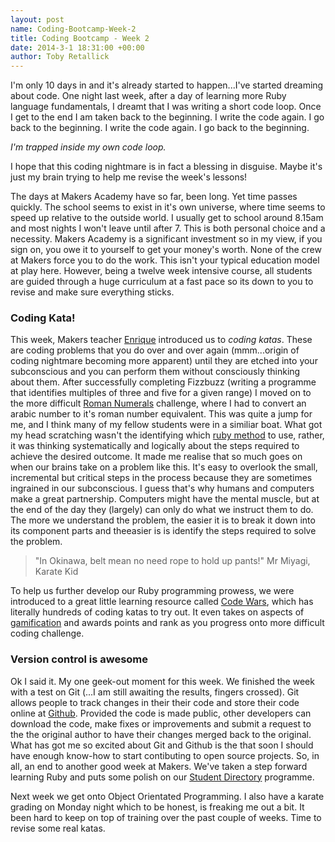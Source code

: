 ```yaml
---
layout: post
name: Coding-Bootcamp-Week-2
title: Coding Bootcamp - Week 2
date: 2014-3-1 18:31:00 +00:00
author: Toby Retallick
---
```


I'm only 10 days in and it's already started to happen...I've started dreaming about code. One night last week, after a day of learning more Ruby language fundamentals, I dreamt that I was writing a short code loop. Once I get to the end I am taken back to the beginning. I write the code again. I go back to the beginning. I write the code again. I go back to the beginning.

*I'm trapped inside my own code loop.*

I hope that this coding nightmare is in fact a blessing in disguise. Maybe it's just my brain trying to help me revise the week's lessons!

The days at Makers Academy have so far, been long. Yet time passes quickly. The school seems to exist in it's own universe, where time seems to speed up relative to the outside world. I usually get to school around 8.15am and most nights I won't leave until after 7. This is both personal choice and a necessity. Makers Academy is a significant investment so in my view, if you sign on, you owe it to yourself to get your money's worth. None of the crew at Makers force you to do the work. This isn't your typical education model at play here.  However, being a twelve week intensive course, all students are guided through a huge curriculum at a fast pace so its down to you to revise and make sure everything sticks.

### Coding Kata!
This week, Makers teacher [Enrique](https://twitter.com/ecomba) introduced us to *coding katas*. These are coding problems that you do over and over again (mmm...origin of coding nightmare becoming more apparent) until they are etched into your subconscious and you can perform them without consciously thinking about them. After successfully completing Fizzbuzz (writing a programme that identifies multiples of three and five for a given range) I moved on to the more difficult [Roman Numerals](https://github.com/tretallick/roman_numerals) challenge, where I had to convert an arabic number to it's roman number equivalent. This was quite a jump for me, and I think many of my fellow students were in a similiar boat. What got my head scratching wasn't the identifying which [ruby method](http://www.tutorialspoint.com/ruby/ruby_methods.htm) to use, rather, it was thinking systematically and logically about the steps required to achieve the desired outcome. It made me realise that so much goes on when our brains take on a problem like this. It's easy to overlook the small, incremental but critical steps in the process because they are sometimes ingrained in our subconscious. I guess that's why humans and computers make a great partnership. Computers might have the mental muscle, but at the end of the day they (largely) can only do what we instruct them to do. The more we understand the problem, the easier it is to break it down into its component parts and theeasier is is identify the steps required to solve the problem. 

> "In Okinawa, belt mean no need rope to hold up pants!" Mr Miyagi, Karate Kid

To help us further develop our Ruby programming prowess, we were introduced to a great little learning resource called [Code Wars](www.codewars.com), which has literally hundreds of coding katas to try out. It even takes on aspects of [gamification](http://en.wikipedia.org/wiki/Gamification) and awards points and rank as you progress onto more difficult coding challenge.  

### Version control is awesome
Ok I said it. My one geek-out moment for this week. We finished the week with a test on Git (...I am still awaiting the results, fingers crossed). Git allows people to track changes in their their code and store their code online at [Github](www.github.com/tobyretallick). Provided the code is made public, other developers can download the code, make fixes or improvements and submit a request to the the original author to have their changes merged back to the original. What has got me so excited about Git and Github is the that soon I should have enough know-how to start contibuting to open source projects. So, in all, an end to another good week at Makers. We've taken a step forward learning Ruby and puts some polish on our [Student Directory](https://github.com/tretallick/student_directory_pro) programme. 

Next week we get onto Object Orientated Programming. I also have a karate grading on Monday night which to be honest, is freaking me out a bit. It been hard to keep on top of training over the past couple of weeks. Time to revise some real katas.
